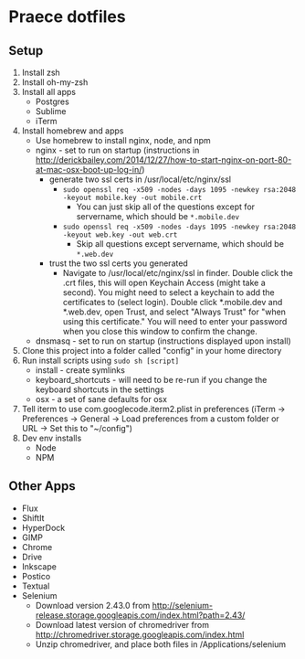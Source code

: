 # Praece dotfiles

## Setup
1. Install zsh
2. Install oh-my-zsh
3. Install all apps
	- Postgres
	- Sublime
	- iTerm
4. Install homebrew and apps
	- Use homebrew to install nginx, node, and npm
	- nginx - set to run on startup (instructions in http://derickbailey.com/2014/12/27/how-to-start-nginx-on-port-80-at-mac-osx-boot-up-log-in/)
		- generate two ssl certs in /usr/local/etc/nginx/ssl
			- `sudo openssl req -x509 -nodes -days 1095 -newkey rsa:2048 -keyout mobile.key -out mobile.crt`
				- You can just skip all of the questions except for servername, which should be `*.mobile.dev`
			- `sudo openssl req -x509 -nodes -days 1095 -newkey rsa:2048 -keyout web.key -out web.crt`
				- Skip all questions except servername, which should be `*.web.dev`
		- trust the two ssl certs you generated
			- Navigate to /usr/local/etc/nginx/ssl in finder. Double click the .crt files, this will open Keychain Access (might take a second). You might need to select a keychain to add the certificates to (select login). Double click *.mobile.dev and *.web.dev, open Trust, and select "Always Trust" for "when using this certificate." You will need to enter your password when you close this window to confirm the change.
	- dnsmasq - set to run on startup (instructions displayed upon install)
5. Clone this project into a folder called "config" in your home directory
6. Run install scripts using `sudo sh [script]`
	- install - create symlinks
	- keyboard_shortcuts - will need to be re-run if you change the keyboard shortcuts in the settings
	- osx - a set of sane defaults for osx
7. Tell iterm to use com.googlecode.iterm2.plist in preferences (iTerm -> Preferences -> General -> Load preferences from a custom folder or URL -> Set this to "~/config")
8. Dev env installs
	- Node
	- NPM


## Other Apps
- Flux
- ShiftIt
- HyperDock
- GIMP
- Chrome
- Drive
- Inkscape
- Postico
- Textual
- Selenium 
	- Download version 2.43.0 from http://selenium-release.storage.googleapis.com/index.html?path=2.43/
	- Download latest version of chromedriver from http://chromedriver.storage.googleapis.com/index.html
	- Unzip chromedriver, and place both files in /Applications/selenium

